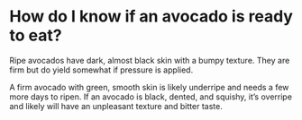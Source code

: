 # How do I know if an avocado is ready to eat?

Ripe avocados have dark, almost black skin with a bumpy texture. They are firm but do yield somewhat if pressure is applied. 

A firm avocado with green, smooth skin is likely underripe and needs a few more days to ripen. If an avocado is black, dented, and squishy, it’s overripe and likely will have an unpleasant texture and bitter taste.